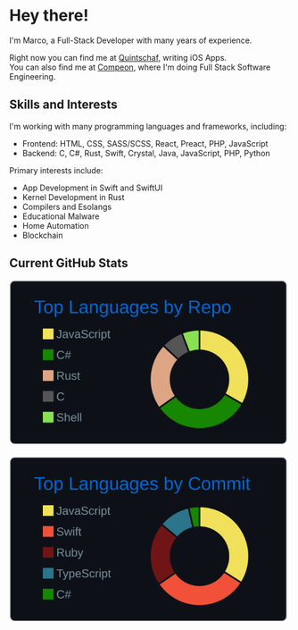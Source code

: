 # Hey there!
I'm Marco, a Full-Stack Developer with many years of experience.

Right now you can find me at [Quintschaf], writing iOS Apps.<br>
You can also find me at [Compeon], where I'm doing Full Stack Software Engineering.

## Skills and Interests

I'm working with many programming languages and frameworks, including:

- Frontend: HTML, CSS, SASS/SCSS, React, Preact, PHP, JavaScript
- Backend: C, C#, Rust, Swift, Crystal, Java, JavaScript, PHP, Python

Primary interests include:
- App Development in Swift and SwiftUI
- Kernel Development in Rust
- Compilers and Esolangs
- Educational Malware
- Home Automation
- Blockchain

## Current GitHub Stats

<!-- ![img1] -->
![img2]&nbsp;&nbsp;&nbsp;![img3]

<!-- Links -->

[Quintschaf]: https://github.com/Quintschaf
[Compeon]: https://github.com/compeon
<!-- [img1]: https://raw.githubusercontent.com/SplittyDev/splittydev/master/profile-summary-card-output/github_dark/0-profile-details.svg -->
[img2]: https://raw.githubusercontent.com/SplittyDev/splittydev/master/profile-summary-card-output/github_dark/1-repos-per-language.svg
[img3]: https://raw.githubusercontent.com/SplittyDev/splittydev/master/profile-summary-card-output/github_dark/2-most-commit-language.svg
[stats]: https://github-readme-stats.vercel.app/api?username=splittydev&count_private=true&show_icons=true&hide_border=true
